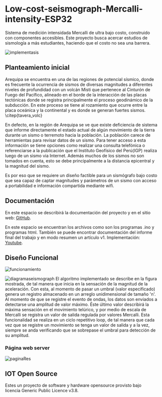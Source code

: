 


# Low-cost-seismograph-Mercalli-intensity-ESP32
Sistema de medición intensidada Mercalli de ultra bajo costo, construido con componentes accesibles. Este proyecto busca acercar estudios de sismología a más estudiantes, haciendo que el costo no sea una barrera.

![implementasis](https://user-images.githubusercontent.com/62358739/129647080-57a27355-7e05-47a8-afac-6daac7f7d188.png)


## Planteamiento inicial
Arequipa se encuentra en una de las regiones de potencial sísmico, donde es frecuente la ocurrencia de sismos de diversas magnitudes a diferentes niveles de profundidad con un  volcán Misti que pertenece al Cinturón de Fuego del Pacífico, alineado en el borde de la interacción de las placas tectónicas donde se registra principalmente el proceso geodinámico de la subducción. En este proceso se tiene al rozamiento que ocurre entre la placa oceánica y la continental y es donde se generan fuertes sismos. \citep{tavera_volc} 

En defecto, en la región de Arequipa se ve que existe deficiencia de sistema que informe directamente el estado actual de algún movimiento de la tierra durante un sismo o terremoto hacia la población. La población carece de herramientas para revisar datos de un sismo. Para tener acceso a esta información se tiene opciones como realizar una consulta telefónica o referenciarse a la publicación que el Instituto Geofísico del Perú(IGP) realiza luego de un sismo via Internet. Además muchos de los sismos no son tomados en cuenta, esto se debe principalmente a la distancia epicentral y la magnitud del sismo.

Es por eso que se requiere un diseño factible para un sismógrafo bajo costo que sea capaz de captar magnitudes y parámetros de un sismo con acceso a portabilidad e información compartida mediante wifi.






## Documentación
En este espacio se describirá la documentación del proyecto y en el sitio web: [GitHub](https://github.com/JhoelRN/Low-cost-seismograph-Mercalli-intensity-ESP32).

En este espacio se encuentran los archivos como son los programas .ino y programas html. 
También se puede encontrar documentación del informe final del trabajo y en modo resumen un artículo v1.
Implementación: [Youtube](https://www.youtube.com/channel/UCplPBdMY127yMaeyeEgBMew).


## Diseño Funcional
![funcionamiento](https://user-images.githubusercontent.com/62358739/129647294-a2c7bdb7-6818-445f-a763-217d2706413c.jpeg)
  
  ![diagramaseismograph](https://user-images.githubusercontent.com/62358739/129647404-38d81415-31fa-47ac-9ed7-30d5c9b00278.png)
El algoritmo implementado se describe en la figura mostrada, de tal manera que inicia en la sensación de la magnitud de la aceleración. Con esta, al momento de pasar un umbral (valor especificado) genera un registro almacenado en un arreglo unidimensional de tamaño 'n'. Al momento de que se registre el evento de ondas, los datos son enviados a detectarse una amplitud de valor máximo. Éste último valor describirá la máxima sensación en el movimiento telúrico, y por medio de escala de Mercalli se registra un valor de salida regulada por valores Mercalli. Esta funcionalidad se realiza en un ciclo repetitivo loop, de tal manera que cada vez que se registre un movimiento se tenga un valor de salida y a la vez, siempre se anda verificando que se sobrepase el umbral para detección de su amplitud.
  
  
### Página web server
![paginaRes](https://user-images.githubusercontent.com/62358739/129647362-17fdb7f1-7c1e-4726-9cef-00c1a0dc4e49.PNG)



## IOT Open Source
Estes un proyecto de software y hardware opensource provisto bajo licencia Generic Public Licence v3.8.








